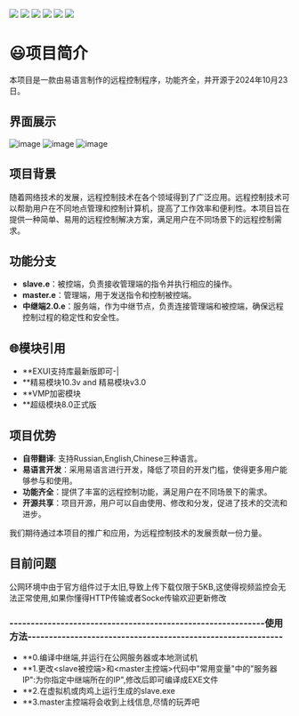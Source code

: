 ![](https://img.shields.io/github/stars/pandao/editor.md.svg) ![](https://img.shields.io/github/forks/pandao/editor.md.svg) ![](https://img.shields.io/github/tag/pandao/editor.md.svg) ![](https://img.shields.io/github/release/pandao/editor.md.svg) ![](https://img.shields.io/github/issues/pandao/editor.md.svg) ![](https://img.shields.io/bower/v/editor.md.svg)
# 😃项目简介

本项目是一款由易语言制作的远程控制程序，功能齐全，并开源于2024年10月23日。

## 界面展示
![image](https://github.com/user-attachments/assets/c5c76d59-77e8-4e2b-8aec-e0f64e7272d8)
![image](https://github.com/user-attachments/assets/6b5fee8e-7e5a-49e4-ab33-1bc485933eaf)
![image](https://github.com/user-attachments/assets/1936ee52-f4b0-472f-b097-1e65c9ca4738)

## 项目背景

随着网络技术的发展，远程控制技术在各个领域得到了广泛应用。远程控制技术可以帮助用户在不同地点管理和控制计算机，提高了工作效率和便利性。本项目旨在提供一种简单、易用的远程控制解决方案，满足用户在不同场景下的远程控制需求。

## 功能分支

- **slave.e**：被控端，负责接收管理端的指令并执行相应的操作。
- **master.e**：管理端，用于发送指令和控制被控端。
- **中继端2.0.e**：服务端，作为中继节点，负责连接管理端和被控端，确保远程控制过程的稳定性和安全性。

## 🌐模块引用
  - **EXUI支持库最新版即可-|
  - **精易模块10.3v and 精易模块v3.0
  - **VMP加密模块
  - **超级模块8.0正式版

## 项目优势
- **自带翻译**: 支持Russian,English,Chinese三种语言。
- **易语言开发**：采用易语言进行开发，降低了项目的开发门槛，使得更多用户能够参与和使用。
- **功能齐全**：提供了丰富的远程控制功能，满足用户在不同场景下的需求。
- **开源共享**：项目开源，用户可以自由使用、修改和分发，促进了技术的交流和进步。

我们期待通过本项目的推广和应用，为远程控制技术的发展贡献一份力量。

## 目前问题
公网环境中由于官方组件过于太旧,导致上传下载仅限于5KB,这使得视频监控会无法正常使用,如果你懂得HTTP传输或者Socke传输欢迎更新修改

### ------------------------------------------------------------使用方法------------------------------------------------------------
- **0.编译中继端,并运行在公网服务器或本地测试机
- **1.更改<slave被控端>和<master主控端>代码中"常用变量"中的"服务器IP":为你指定中继端所在的IP",修改后即可编译成EXE文件
- **2.在虚拟机或肉鸡上运行生成的slave.exe
- **3.master主控端将会收到上线信息,尽情的玩弄吧
